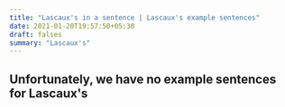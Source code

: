 ```yaml
---
title: "Lascaux's in a sentence | Lascaux's example sentences"
date: 2021-01-20T19:57:50+05:30
draft: falses
summary: "Lascaux's"
---
```

## Unfortunately, we have no example sentences for Lascaux's                 
